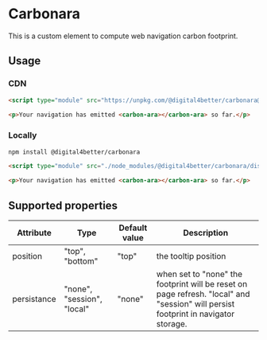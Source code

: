 # Carbonara

This is a custom element to compute web navigation carbon footprint.

## Usage
### CDN

```html
<script type="module" src="https://unpkg.com/@digital4better/carbonara@latest/dist/carbonara.js"></script>
 
<p>Your navigation has emitted <carbon-ara></carbon-ara> so far.</p>
```

### Locally

```bash
npm install @digital4better/carbonara
```

```html
<script type="module" src="./node_modules/@digital4better/carbonara/dist/carbonara.js"></script>

<p>Your navigation has emitted <carbon-ara></carbon-ara> so far.</p>
```

## Supported properties

| Attribute | Type | Default value | Description |
| --- | --- | --- | --- |
| position | "top", "bottom" | "top" | the tooltip position |
| persistance | "none", "session", "local" | "none" | when set to "none" the footprint will be reset on page refresh. "local" and "session" will persist footprint in navigator storage. |

